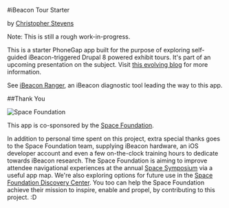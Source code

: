 #iBeacon Tour Starter

by [Christopher Stevens](http://www.christopherstevens.cc)

Note: This is still a rough work-in-progress.

This is a starter PhoneGap app built for the purpose of exploring self-guided iBeacon-triggered Drupal 8 powered exhibit tours. It's part of an upcoming presentation on the subject. Visit [this evolving blog](http://christopherstevens.cc/blog/create-mobile-self-guided-tour-using-drupal-8-and-phonegap) for more information.

See [iBeacon Ranger](https://github.com/owntheweb/ibeacon-ranger), an iBeacon diagnostic tool leading the way to this app.

##Thank You

![Space Foundation](http://www.spacefoundation.org/m/vcards/images/sfLogo.png)

This app is co-sponsored by the [Space Foundation](http://www.spacefoundation.org).

In addition to personal time spent on this project, extra special thanks goes to the Space Foundation team, supplying iBeacon hardware, an iOS developer account and even a few on-the-clock training hours to dedicate towards iBeacon research. The Space Foundation is aiming to improve attendee navigational experiences at the annual [Space Symposium](http://www.spacesymposium.org) via a useful app map. We're also exploring options for future use in the [Space Foundation Discovery Center](http://www.spacefoundation.org/museum). You too can help the Space Foundation achieve their mission to inspire, enable and propel, by contributing to this project. :D